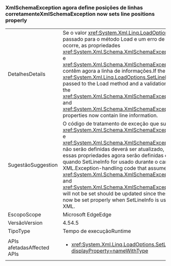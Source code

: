 ### <a name="xmlschemaexception-now-sets-line-positions-properly"></a><span data-ttu-id="de070-101">XmlSchemaException agora define posições de linhas corretamente</span><span class="sxs-lookup"><span data-stu-id="de070-101">XmlSchemaException now sets line positions properly</span></span>

|   |   |
|---|---|
|<span data-ttu-id="de070-102">Detalhes</span><span class="sxs-lookup"><span data-stu-id="de070-102">Details</span></span>|<span data-ttu-id="de070-103">Se o valor <xref:System.Xml.Linq.LoadOptions.SetLineInfo> é passado para o método Load e um erro de validação ocorre, as propriedades <xref:System.Xml.Schema.XmlSchemaException.LineNumber> e <xref:System.Xml.Schema.XmlSchemaException.LinePosition> contêm agora a linha de informações.</span><span class="sxs-lookup"><span data-stu-id="de070-103">If the <xref:System.Xml.Linq.LoadOptions.SetLineInfo> value is passed to the Load method and a validation error occurs, the <xref:System.Xml.Schema.XmlSchemaException.LineNumber> and <xref:System.Xml.Schema.XmlSchemaException.LinePosition> properties now contain line information.</span></span>|
|<span data-ttu-id="de070-104">Sugestão</span><span class="sxs-lookup"><span data-stu-id="de070-104">Suggestion</span></span>|<span data-ttu-id="de070-105">O código de tratamento de exceção que supõe que <xref:System.Xml.Schema.XmlSchemaException.LineNumber> e <xref:System.Xml.Schema.XmlSchemaException.LinePosition> não serão definidas deverá ser atualizado, uma vez que essas propriedades agora serão definidas corretamente quando SetLineInfo for usado durante o carregamento de XML.</span><span class="sxs-lookup"><span data-stu-id="de070-105">Exception-handling code that assumes <xref:System.Xml.Schema.XmlSchemaException.LineNumber> and <xref:System.Xml.Schema.XmlSchemaException.LinePosition> will not be set should be updated since these properties will now be set properly when SetLineInfo is used while loading XML.</span></span>|
|<span data-ttu-id="de070-106">Escopo</span><span class="sxs-lookup"><span data-stu-id="de070-106">Scope</span></span>|<span data-ttu-id="de070-107">Microsoft Edge</span><span class="sxs-lookup"><span data-stu-id="de070-107">Edge</span></span>|
|<span data-ttu-id="de070-108">Versão</span><span class="sxs-lookup"><span data-stu-id="de070-108">Version</span></span>|<span data-ttu-id="de070-109">4.5</span><span class="sxs-lookup"><span data-stu-id="de070-109">4.5</span></span>|
|<span data-ttu-id="de070-110">Tipo</span><span class="sxs-lookup"><span data-stu-id="de070-110">Type</span></span>|<span data-ttu-id="de070-111">Tempo de execução</span><span class="sxs-lookup"><span data-stu-id="de070-111">Runtime</span></span>|
|<span data-ttu-id="de070-112">APIs afetadas</span><span class="sxs-lookup"><span data-stu-id="de070-112">Affected APIs</span></span>|<ul><li><xref:System.Xml.Linq.LoadOptions.SetLineInfo?displayProperty=nameWithType></li></ul>|

